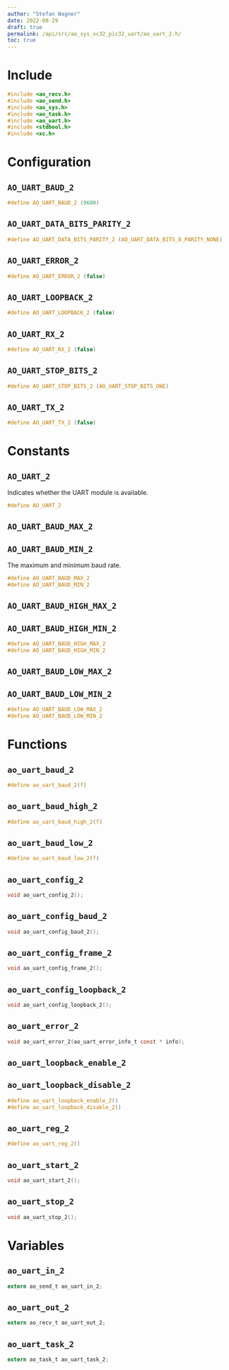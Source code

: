 ```yaml
---
author: "Stefan Wagner"
date: 2022-08-29
draft: true
permalink: /api/src/ao_sys_xc32_pic32_uart/ao_uart_2.h/
toc: true
---
```


# Include

```c
#include <ao_recv.h>
#include <ao_send.h>
#include <ao_sys.h>
#include <ao_task.h>
#include <ao_uart.h>
#include <stdbool.h>
#include <xc.h>
```

# Configuration

## `AO_UART_BAUD_2`

```c
#define AO_UART_BAUD_2 (9600)
```

## `AO_UART_DATA_BITS_PARITY_2`

```c
#define AO_UART_DATA_BITS_PARITY_2 (AO_UART_DATA_BITS_8_PARITY_NONE)
```

## `AO_UART_ERROR_2`

```c
#define AO_UART_ERROR_2 (false)
```

## `AO_UART_LOOPBACK_2`

```c
#define AO_UART_LOOPBACK_2 (false)
```

## `AO_UART_RX_2`

```c
#define AO_UART_RX_2 (false)
```

## `AO_UART_STOP_BITS_2`

```c
#define AO_UART_STOP_BITS_2 (AO_UART_STOP_BITS_ONE)
```

## `AO_UART_TX_2`

```c
#define AO_UART_TX_2 (false)
```

# Constants

## `AO_UART_2`

Indicates whether the UART module is available.

```c
#define AO_UART_2
```

## `AO_UART_BAUD_MAX_2`
## `AO_UART_BAUD_MIN_2`

The maximum and minimum baud rate.

```c
#define AO_UART_BAUD_MAX_2
#define AO_UART_BAUD_MIN_2
```

## `AO_UART_BAUD_HIGH_MAX_2`
## `AO_UART_BAUD_HIGH_MIN_2`

```c
#define AO_UART_BAUD_HIGH_MAX_2
#define AO_UART_BAUD_HIGH_MIN_2
```

## `AO_UART_BAUD_LOW_MAX_2`
## `AO_UART_BAUD_LOW_MIN_2`

```c
#define AO_UART_BAUD_LOW_MAX_2
#define AO_UART_BAUD_LOW_MIN_2
```

# Functions

## `ao_uart_baud_2`

```c
#define ao_uart_baud_2(f)
```

## `ao_uart_baud_high_2`

```c
#define ao_uart_baud_high_2(f)
```

## `ao_uart_baud_low_2`

```c
#define ao_uart_baud_low_2(f)
```

## `ao_uart_config_2`

```c
void ao_uart_config_2();
```

## `ao_uart_config_baud_2`

```c
void ao_uart_config_baud_2();
```

## `ao_uart_config_frame_2`

```c
void ao_uart_config_frame_2();
```

## `ao_uart_config_loopback_2`

```c
void ao_uart_config_loopback_2();
```

## `ao_uart_error_2`

```c
void ao_uart_error_2(ao_uart_error_info_t const * info);
```

## `ao_uart_loopback_enable_2`
## `ao_uart_loopback_disable_2`

```c
#define ao_uart_loopback_enable_2()
#define ao_uart_loopback_disable_2()
```

## `ao_uart_reg_2`

```c
#define ao_uart_reg_2()
```

## `ao_uart_start_2`

```c
void ao_uart_start_2();
```

## `ao_uart_stop_2`

```c
void ao_uart_stop_2();
```

# Variables

## `ao_uart_in_2`

```c
extern ao_send_t ao_uart_in_2;
```

## `ao_uart_out_2`

```c
extern ao_recv_t ao_uart_out_2;
```

## `ao_uart_task_2`

```c
extern ao_task_t ao_uart_task_2;
```

